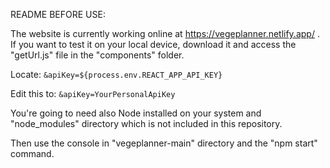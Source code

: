 README BEFORE USE:

The website is currently working online at https://vegeplanner.netlify.app/ . If you want to test it on your local device, download it and access the "getUrl.js" file in the "components" folder.

Locate: `&apiKey=${process.env.REACT_APP_API_KEY}`

Edit this to: `&apiKey=YourPersonalApiKey`

You're going to need also Node installed on your system and "node_modules" directory which is not included in this repository.

Then use the console in "vegeplanner-main" directory and the "npm start" command.